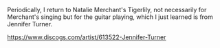 Periodically, I return to Natalie Merchant's Tigerlily, not necessarily for Merchant's singing but for the guitar playing, which I just learned is from Jennifer Turner.

https://www.discogs.com/artist/613522-Jennifer-Turner